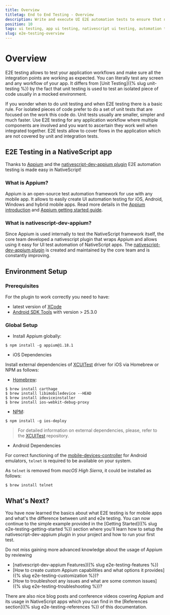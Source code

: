 ```yaml
---
title: Overview
titletag: End to End Testing - Overview
description: Write and execute UI E2E automation tests to ensure that newly added features are working correctly and no regressions are introduced in the mobile app.
position: 10
tags: ui testing, app ui testing, nativescript ui testing, automation testing, app automation testing, nativescript automation testing, appium, ui test automation, e2e testing
slug: e2e-testing-overview
---
```


# Overview

E2E testing allows to test your application workflows and make sure all the integration points are working as expected. You can literally test any screen and any workflow of your app. It differs from [Unit Testing]({% slug unit-testing %}) by the fact that unit testing is used to test an isolated piece of code usually in a mocked environment. 

If you wonder when to do unit testing and when E2E testing there is a basic rule. For isolated pieces of code prefer to do a set of unit tests that are focused on the work this code do. Unit tests usually are smaller, simpler and much faster. Use E2E testing for any application workflow where multiple components are involved and you want to ascertain they work well when integrated together. E2E tests allow to cover flows in the application which are not covered by unit and integration tests.

## E2E Testing in a NativeScript app

Thanks to [Appium](http://appium.io/) and the [nativescript-dev-appium plugin](https://github.com/NativeScript/nativescript-dev-appium) E2E automation testing is made easy in NativeScript!

### What is Appium?
Appium is an open-source test automation framework for use with any mobile app. It allows to easily create UI automation testing for iOS, Android, Windows and hybrid mobile apps. 
Read more details in the [Appium introduction](http://appium.io/docs/en/about-appium/intro/) and [Appium getting started guide](http://appium.io/docs/en/about-appium/getting-started/).


### What is nativescript-dev-appium?
Since Appium is used internally to test the NativeScript framework itself, the core team developed a nativescript plugin that wraps Appium and allows using it easy for UI test automation of NativeScript apps. The [nativescript-dev-appium plugin](https://github.com/NativeScript/nativescript-dev-appium) is created and maintained by the core team and is constantly improving.

## Environment Setup

### Prerequisites

For the plugin to work correctly you need to have:
 - latest version of [XCode](https://developer.apple.com/library/archive/releasenotes/DeveloperTools/RN-Xcode/Chapters/Introduction.html)
 - [Android SDK Tools](https://developer.android.com/studio/releases/sdk-tools.html) with version > 25.3.0

### Global Setup

* Install Appium globally:
```shell
$ npm install -g appium@1.18.1
```

* iOS Dependencies

Install external dependencies of [XCUITest](https://github.com/appium/appium-xcuitest-driver/blob/master/README.md#external-dependencies) driver for iOS via Homebrew or NPM as follows:

* [Homebrew](https://brew.sh):

```shell
$ brew install carthage
$ brew install libimobiledevice --HEAD
$ brew install ideviceinstaller
$ brew install ios-webkit-debug-proxy
```

* [NPM](https://www.npmjs.com/):

```shell
$ npm install -g ios-deploy
```

> For detailed information on external dependencies, please, refer to the [XCUITest](https://github.com/appium/appium-xcuitest-driver/blob/master/README.md#external-dependencies) repository.


* Android Dependencies

For correct functioning of the [mobile-devices-controller](https://github.com/NativeScript/mobile-devices-controller) for Android emulators, `telnet` is required to be available on your system.

As `telnet` is removed from *macOS High Sierra*, it could be installed as follows:

```shell
$ brew install telnet
```

## What's Next?

You have now learned the basics about what E2E testing is for mobile apps and what's the difference between unit and e2e testing. You can now continue to the simple example provided in the [Getting Started]({% slug e2e-testing-getting-started %}) section where you'll learn how to setup the nativescript-dev-appium plugin in your project and how to run your first test.

Do not miss gaining more advanced knowledge about the usage of Appium by reviewing
- [nativescript-dev-appium Features]({% slug e2e-testing-features %}) 
- [How to create custom Appium capabilities and what options it provides]({% slug e2e-testing-customization %})?
- [How to troubleshoot any issues and what are some common issues]({% slug e2e-testing-troubleshooting %})?

There are also nice blog posts and conference videos covering Appium and its usage in NativeScript apps which you can find in the [References section]({% slug e2e-testing-references %}) of this documentation.
